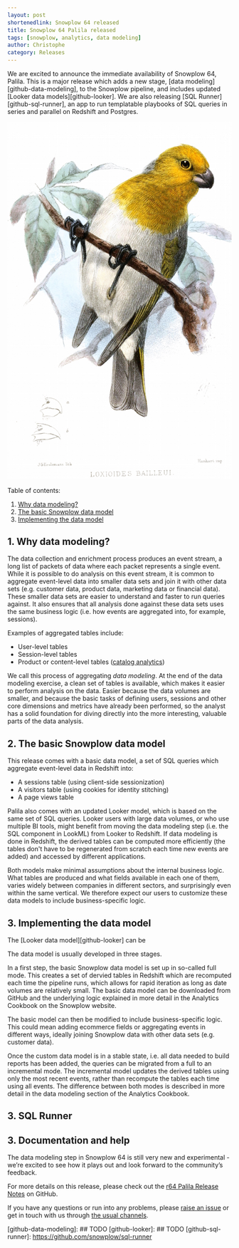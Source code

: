```yaml
---
layout: post
shortenedlink: Snowplow 64 released
title: Snowplow 64 Palila released
tags: [snowplow, analytics, data modeling]
author: Christophe
category: Releases
---
```


We are excited to announce the immediate availability of Snowplow 64, Palila. This is a major release which adds a new stage, [data modeling][github-data-modeling], to the Snowplow pipeline, and includes updated [Looker data models][github-looker]. We are also releasing [SQL Runner][github-sql-runner], an app to run templatable playbooks of SQL queries in series and parallel on Redshift and Postgres.

![palila][palila]

Table of contents:

1. [Why data modeling?](/blog/2015/04/15/snowplow-r64-palila-released#data-modeling)
2. [The basic Snowplow data model](/blog/2015/04/15/snowplow-r64-palila-released#basic-model)
3. [Implementing the data model](/blog/2015/04/15/snowplow-r64-palila-released#implementation)

<!--more-->

<h2><a name="data-modeling">1. Why data modeling?</a></h2>

The data collection and enrichment process produces an event stream, a long list of packets of data where each packet represents a single event. While it is possible to do analysis on this event stream, it is common to aggregate event-level data into smaller data sets and join it with other data sets (e.g. customer data, product data, marketing data or financial data). These smaller data sets are easier to understand and faster to run queries against. It also ensures that all analysis done against these data sets uses the same business logic (i.e. how events are aggregated into, for example, sessions).

Examples of aggregated tables include:

- User-level tables
- Session-level tables
- Product or content-level tables ([catalog analytics][catalog-analytics])

We call this process of aggregating *data modeling*. At the end of the data modeling exercise, a clean set of tables is available, which makes it easier to perform analysis on the data. Easier because the data volumes are smaller, and because the basic tasks of defining users, sessions and other core dimensions and metrics have already been performed, so the analyst has a solid foundation for diving directly into the more interesting, valuable parts of the data analysis.

<h2><a name="basic-model">2. The basic Snowplow data model</a></h2>

This release comes with a basic data model, a set of SQL queries which aggregate event-level data in Redshift into:

- A sessions table (using client-side sessionization)
- A visitors table (using cookies for identity stitching)
- A page views table

Palila also comes with an updated Looker model, which is based on the same set of SQL queries. Looker users with large data volumes, or who use multiple BI tools, might benefit from moving the data modeling step (i.e. the SQL component in LookML) from Looker to Redshift. If data modeling is done in Redshift, the derived tables can be computed more efficiently (the tables don't have to be regenerated from scratch each time new events are added) and accessed by different applications.

Both models make minimal assumptions about the internal business logic. What tables are produced and what fields available in each one of them, varies widely between companies in different sectors, and surprisingly even within the same vertical. We therefore expect our users to customize these data models to include business-specific logic.

<h2><a name="implementation">3. Implementing the data model</a></h2>

The [Looker data model][github-looker] can be 



The data model is usually developed in three stages.

In a first step, the basic Snowplow data model is set up in so-called full mode. This creates a set of dervied tables in Redshift which are recomputed each time the pipeline runs, which allows for rapid iteration as long as date volumes are relatively small. The basic data model can be downloaded from GitHub and the underlying logic explained in more detail in the Analytics Cookbook on the Snowplow website.

The basic model can then be modified to include business-specific logic. This could mean adding ecommerce fields or aggregating events in different ways, ideally joining Snowplow data with other data sets (e.g. customer data).

Once the custom data model is in a stable state, i.e. all data needed to build reports has been added, the queries can be migrated from a full to an incremental mode. The incremental model updates the derived tables using only the most recent events, rather than recompute the tables each time using all events. The difference between both modes is described in more detail in the data modeling section of the Analytics Cookbook.








<h2><a name="help">3. SQL Runner</a></h2>






<h2><a name="help">3. Documentation and help</a></h2>

The data modeling step in Snowplow 64 is still very new and experimental - we’re excited to see how it plays out and look forward to the community’s feedback.

For more details on this release, please check out the [r64 Palila Release Notes][r64-release] on GitHub.

If you have any questions or run into any problems, please [raise an issue][issues] or get in touch with us through [the usual channels][talk-to-us].

[palila]: /assets/img/blog/2015/04/palila.jpg

[github-data-modeling]:		## TODO
[github-looker]:			## TODO
[github-sql-runner]: https://github.com/snowplow/sql-runner

[catalog-analytics]: http://snowplowanalytics.com/analytics/catalog-analytics/overview.html

[r64-release]: https://github.com/snowplow/snowplow/releases/tag/r64-xxx-xxx
[issues]: https://github.com/snowplow/snowplow/issues
[talk-to-us]: https://github.com/snowplow/snowplow/wiki/Talk-to-us
